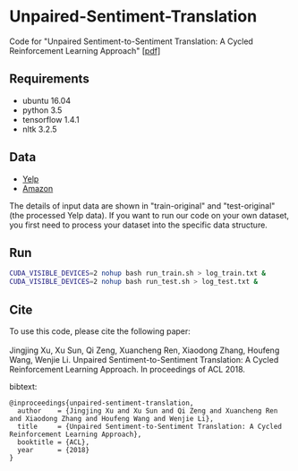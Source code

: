 # Unpaired-Sentiment-Translation
Code for "Unpaired Sentiment-to-Sentiment Translation: A Cycled Reinforcement Learning Approach" [[pdf]](https://arxiv.org/abs/1805.05181)
## Requirements
* ubuntu 16.04
* python 3.5
* tensorflow 1.4.1
* nltk 3.2.5
## Data
* [Yelp](https://www.yelp.com/dataset/challenge)
* [Amazon](https://snap.stanford.edu/data/web-FineFoods.html)

The details of input data are shown in "train-original" and "test-original" (the processed Yelp data). If you want to run our code on your own dataset, you first need to process your dataset into the specific data structure.
## Run
```bash
CUDA_VISIBLE_DEVICES=2 nohup bash run_train.sh > log_train.txt &
CUDA_VISIBLE_DEVICES=2 nohup bash run_test.sh > log_test.txt &
```
## Cite
To use this code, please cite the following paper:<br><br>
Jingjing Xu, Xu Sun, Qi Zeng, Xuancheng Ren, Xiaodong Zhang, Houfeng Wang, Wenjie Li.
Unpaired Sentiment-to-Sentiment Translation: A Cycled Reinforcement Learning Approach. In proceedings of ACL 2018.

bibtext:
```
@inproceedings{unpaired-sentiment-translation,
  author    = {Jingjing Xu and Xu Sun and Qi Zeng and Xuancheng Ren and Xiaodong Zhang and Houfeng Wang and Wenjie Li},
  title     = {Unpaired Sentiment-to-Sentiment Translation: A Cycled Reinforcement Learning Approach},
  booktitle = {ACL},
  year      = {2018}
}
```
